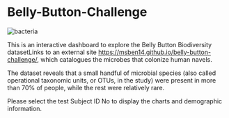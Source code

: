 # Belly-Button-Challenge
![bacteria]([http://url/to/img.png](https://www.michaelrobertdavis.com/images/bellybutton/bacteriacells3.jpg))

This is an interactive dashboard to explore the Belly Button Biodiversity datasetLinks to an external site https://msben14.github.io/belly-button-challenge/, which catalogues the microbes that colonize human navels.

The dataset reveals that a small handful of microbial species (also called operational taxonomic units, or OTUs, in the study) were present in more than 70% of people, while the rest were relatively rare.


Please select the test Subject ID No to display the charts and demographic information.
